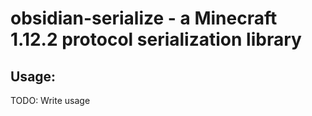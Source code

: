 # obsidian-serialize - a Minecraft 1.12.2 protocol serialization library

## Usage:

TODO: Write usage
